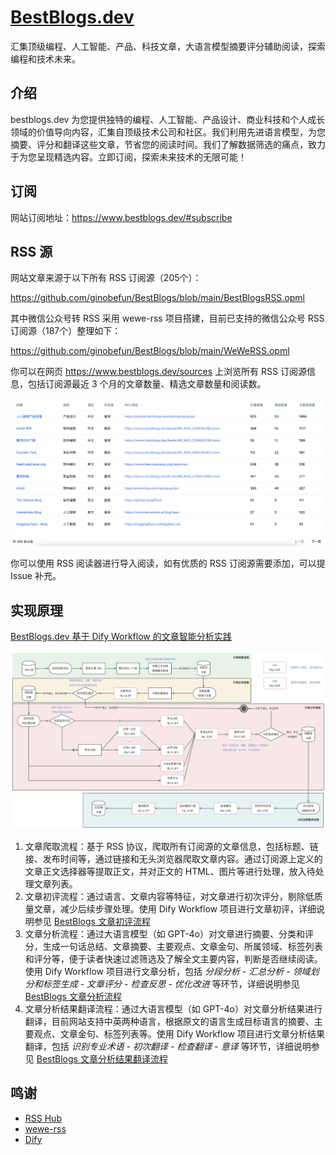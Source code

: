 # [BestBlogs.dev](https://bestblogs.dev)
汇集顶级编程、人工智能、产品、科技文章，大语言模型摘要评分辅助阅读，探索编程和技术未来。

## 介绍

bestblogs.dev 为您提供独特的编程、人工智能、产品设计、商业科技和个人成长领域的价值导向内容，汇集自顶级技术公司和社区。我们利用先进语言模型，为您摘要、评分和翻译这些文章，节省您的阅读时间。我们了解数据筛选的痛点，致力于为您呈现精选内容。立即订阅，探索未来技术的无限可能！

## 订阅

网站订阅地址：https://www.bestblogs.dev/#subscribe

## RSS 源

网站文章来源于以下所有 RSS 订阅源（205个）：

https://github.com/ginobefun/BestBlogs/blob/main/BestBlogsRSS.opml

其中微信公众号转 RSS 采用 wewe-rss 项目搭建，目前已支持的微信公众号 RSS 订阅源（187个）整理如下：

https://github.com/ginobefun/BestBlogs/blob/main/WeWeRSS.opml

你可以在网页 https://www.bestblogs.dev/sources 上浏览所有 RSS 订阅源信息，包括订阅源最近 3 个月的文章数量、精选文章数量和阅读数。

![Sources Page](./images/source_page.png)

你可以使用 RSS 阅读器进行导入阅读，如有优质的 RSS 订阅源需要添加，可以提 Issue 补充。

## 实现原理

[BestBlogs.dev 基于 Dify Workflow 的文章智能分析实践](./flows/Dify/BestBlogs.dev%20基于%20Dify%20Workflow%20的文章智能分析实践.md)

![Main Flow](./flows/Dify/flowImages/bestblogs_main_flow.png)

1. 文章爬取流程：基于 RSS 协议，爬取所有订阅源的文章信息，包括标题、链接、发布时间等，通过链接和无头浏览器爬取文章内容。通过订阅源上定义的文章正文选择器等提取正文，并对正文的 HTML、图片等进行处理，放入待处理文章列表。
2. 文章初评流程：通过语言、文章内容等特征，对文章进行初次评分，剔除低质量文章，减少后续步骤处理。使用 Dify Workflow 项目进行文章初评，详细说明参见 [BestBlogs 文章初评流程](./flows/Dify/ArticleFIlterFlow.md)
3. 文章分析流程：通过大语言模型（如 GPT-4o）对文章进行摘要、分类和评分，生成一句话总结、文章摘要、主要观点、文章金句、所属领域、标签列表和评分等，便于读者快速过滤筛选及了解全文主要内容，判断是否继续阅读。使用 Dify Workflow 项目进行文章分析，包括 *分段分析 - 汇总分析 - 领域划分和标签生成 - 文章评分 - 检查反思 - 优化改进* 等环节，详细说明参见 [BestBlogs 文章分析流程](./flows/Dify/ArticleAnalysisFlow.md)
4. 文章分析结果翻译流程：通过大语言模型（如 GPT-4o）对文章分析结果进行翻译，目前网站支持中英两种语言，根据原文的语言生成目标语言的摘要、主要观点、文章金句、标签列表等。使用 Dify Workflow 项目进行文章分析结果翻译，包括 *识别专业术语 - 初次翻译 - 检查翻译 - 意译* 等环节，详细说明参见 [BestBlogs 文章分析结果翻译流程](./flows/Dify/ArticleAnalysisResultTranslateFlow.md)

## 鸣谢

- [RSS Hub](https://github.com/DIYgod/RSSHub)
- [wewe-rss](https://github.com/cooderl/wewe-rss)
- [Dify](https://github.com/langgenius/dify)
